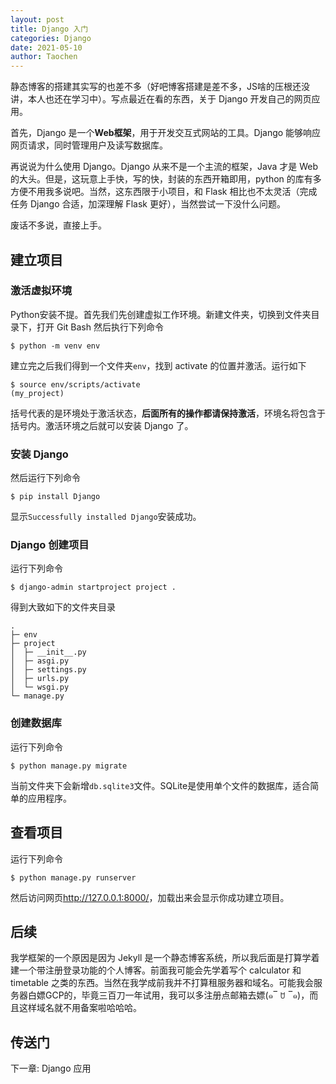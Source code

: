 ```yaml
---
layout: post
title: Django 入门 
categories: Django
date: 2021-05-10
author: Taochen
---
```


静态博客的搭建其实写的也差不多（好吧博客搭建是差不多，JS啥的压根还没讲，本人也还在学习中）。写点最近在看的东西，关于 Django 开发自己的网页应用。

首先，Django 是一个**Web框架**，用于开发交互式网站的工具。Django 能够响应网页请求，同时管理用户及读写数据库。

再说说为什么使用 Django。Django 从来不是一个主流的框架，Java 才是 Web 的大头。但是，这玩意上手快，写的快，封装的东西开箱即用，python 的库有多方便不用我多说吧。当然，这东西限于小项目，和 Flask 相比也不太灵活（完成任务 Django 合适，加深理解 Flask 更好），当然尝试一下没什么问题。

废话不多说，直接上手。

## 建立项目

### 激活虚拟环境

Python安装不提。首先我们先创建虚拟工作环境。新建文件夹，切换到文件夹目录下，打开 Git Bash 然后执行下列命令

```
$ python -m venv env
```

建立完之后我们得到一个文件夹```env```，找到 activate 的位置并激活。运行如下

```
$ source env/scripts/activate
(my_project)
```

括号代表的是环境处于激活状态，**后面所有的操作都请保持激活**，环境名将包含于括号内。激活环境之后就可以安装 Django 了。

### 安装 Django

然后运行下列命令

```
$ pip install Django
```

显示```Successfully installed Django```安装成功。

### Django 创建项目

运行下列命令

```
$ django-admin startproject project .
```

得到大致如下的文件夹目录
```
.
├─ env
├─ project
│  ├─ __init__.py
│  ├─ asgi.py
│  ├─ settings.py
│  ├─ urls.py
│  └─ wsgi.py
└─ manage.py
```

### 创建数据库

运行下列命令

```
$ python manage.py migrate
```

当前文件夹下会新增```db.sqlite3```文件。SQLite是使用单个文件的数据库，适合简单的应用程序。

## 查看项目

运行下列命令

```
$ python manage.py runserver
```

然后访问网页<http://127.0.0.1:8000/>，加载出来会显示你成功建立项目。

## 后续

我学框架的一个原因是因为 Jekyll 是一个静态博客系统，所以我后面是打算学着建一个带注册登录功能的个人博客。前面我可能会先学着写个 calculator 和 timetable 之类的东西。当然在我学成前我并不打算租服务器和域名。可能我会服务器白嫖GCP的，毕竟三百刀一年试用，我可以多注册点邮箱去嫖(๑‾ ꇴ ‾๑)，而且这样域名就不用备案啦哈哈哈。

## 传送门

下一章: Django 应用